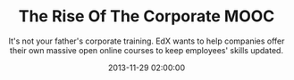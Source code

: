 ---
layout: post
title:  "The Rise Of The Corporate MOOC"
subtitle:  "It's not your father's corporate training. EdX wants to help companies offer their own massive open online courses to keep employees' skills updated."
date:   2013-11-29 02:00:00
refurl: http://www.informationweek.com/strategic-cio/team-building-and-staffing/rise-of-the-corporate-mooc/d/d-id/1112784
source: informationweek.com
categories: linkpost
---
